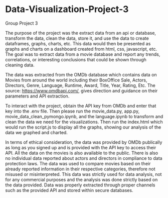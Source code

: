 # Data-Visualization-Project-3
Group Project 3

The purpose of the project was the extract data from an api or database, transform the data, clean the data, store it, and use the data to create dataframes, graphs, charts, etc. This data would then be presented as graphs and charts on a dashboard created from html, css, javascript, etc. The goal was to extract data from a movie database and report any trends, correlations, or interesting conclusions that could be shown through cleaning data.

The data was extracted from the OMDb database which contains data on Movies from around the world including their BoxOffice Sale, Actors, Directors, Genre, Language, Runtime, Award, Title, Year, Rating, Etc.
The source: https://www.omdbapi.com/, gives direction and guidance on their parameters and API extraction. 

  To interact with the project, obtain the API key from OMDb and enter that key into the .env file. Then please run the movie_data.py, app.py, movie_data_clean_pymongo.ipynb, and the language.ipynb to transform and clean the data we need for the visualizations. 
  Then run the index.html which would run the script.js to display all the graphs, showing our analysis of the data we graphed and charted.

In terms of ethical consideration, the data was provided by OMDb publically as long as you signed up and is provided with the API key to access their API. All the data on the movies is also available to the public. There is also no individual data reported about actors and directors in compliance to data protection laws. The data was used to compare movies based on their already reported information in their respective categories, therefore not misused or misinterpreted. This data was strictly used for data analysis, not for any commercial purposes and the analysis was done strictly based on the data provided. Data was properly extracted through proper channels such as the provided API and stored within secure databases.


